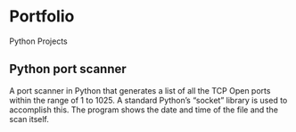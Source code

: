 # Portfolio
Python Projects
## Python port scanner
A port scanner in Python that generates a list of all the TCP Open ports within the range of 1 to 1025. A standard Python’s “socket” library is used to accomplish this. The program shows the date and time of the file and the scan itself.

